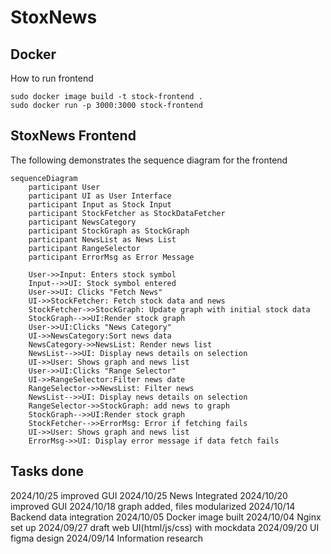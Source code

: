 # StoxNews

## Docker
How to run frontend
```
sudo docker image build -t stock-frontend .
sudo docker run -p 3000:3000 stock-frontend
```

## StoxNews Frontend
The following demonstrates the sequence diagram for the frontend

```mermaid
sequenceDiagram
    participant User
    participant UI as User Interface
    participant Input as Stock Input
    participant StockFetcher as StockDataFetcher
    participant NewsCategory 
    participant StockGraph as StockGraph
    participant NewsList as News List
    participant RangeSelector
    participant ErrorMsg as Error Message

    User->>Input: Enters stock symbol
    Input-->>UI: Stock symbol entered
    User->>UI: Clicks "Fetch News"
    UI->>StockFetcher: Fetch stock data and news
    StockFetcher->>StockGraph: Update graph with initial stock data
    StockGraph-->>UI:Render stock graph
    User->>UI:Clicks "News Category"
    UI->>NewsCategory:Sort news data
    NewsCategory->>NewsList: Render news list
    NewsList-->>UI: Display news details on selection
    UI->>User: Shows graph and news list
    User->>UI:Clicks "Range Selector"
    UI->>RangeSelector:Filter news date
    RangeSelector->>NewsList: Filter news 
    NewsList-->>UI: Display news details on selection
    RangeSelector->>StockGraph: add news to graph
    StockGraph-->>UI:Render stock graph
    StockFetcher-->>ErrorMsg: Error if fetching fails
    UI->>User: Shows graph and news list
    ErrorMsg->>UI: Display error message if data fetch fails
```
## Tasks done
2024/10/25 improved GUI
2024/10/25 News Integrated
2024/10/20 improved GUI
2024/10/18 graph added, files modularized 
2024/10/14 Backend data integration
2024/10/05 Docker image built
2024/10/04 Nginx set up
2024/09/27 draft web UI(html/js/css) with mockdata
2024/09/20 UI figma design
2024/09/14 Information research
